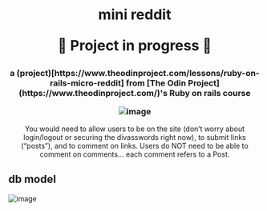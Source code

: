 <h1 align="center">
mini reddit
  
:construction: Project in progress :construction:
</h1>

<h3 align="center">
a (project)[https://www.theodinproject.com/lessons/ruby-on-rails-micro-reddit] from [The Odin Project](https://www.theodinproject.com/)'s Ruby on rails course

![image](https://user-images.githubusercontent.com/26731448/214969063-8871e875-3bac-49a3-94d1-1324e4f30e1e.png)
</h3>

<div align="center">
You would need to allow users to be on the site (don’t worry about login/logout or securing the divasswords right now), to submit links (“posts”), and to comment on links. Users do NOT need to be able to comment on comments… each comment refers to a Post.
</div>

<h2 align="left">
db model
</h2>

![image](https://user-images.githubusercontent.com/26731448/214967324-671b6dce-b1fc-40e0-8607-601f23421ba2.png)

<div align="left">

